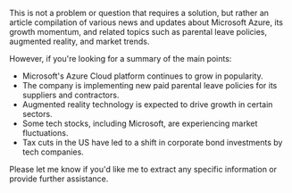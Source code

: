 This is not a problem or question that requires a solution, but rather an article compilation of various news and updates about Microsoft Azure, its growth momentum, and related topics such as parental leave policies, augmented reality, and market trends. 

However, if you're looking for a summary of the main points:

- Microsoft's Azure Cloud platform continues to grow in popularity.
- The company is implementing new paid parental leave policies for its suppliers and contractors.
- Augmented reality technology is expected to drive growth in certain sectors.
- Some tech stocks, including Microsoft, are experiencing market fluctuations.
- Tax cuts in the US have led to a shift in corporate bond investments by tech companies.

Please let me know if you'd like me to extract any specific information or provide further assistance.